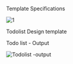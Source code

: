 Template Specifications







![1](https://github.com/ra-ghava/TodoList/assets/146189602/d9660c30-460a-441a-8a13-8d5b4f10292d)





Todolist Design template











Todo list - Output

![Todolist -output](https://github.com/ra-ghava/TodoList/assets/146189602/352ee1c8-fff6-44b2-a06a-897dae2bf027)
